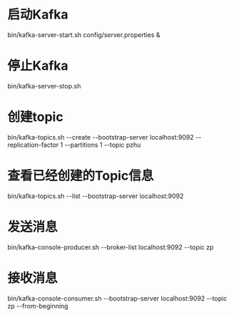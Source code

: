 # 启动Kafka
bin/kafka-server-start.sh config/server.properties &
# 停止Kafka
bin/kafka-server-stop.sh

# 创建topic
bin/kafka-topics.sh --create --bootstrap-server localhost:9092 --replication-factor 1 --partitions 1 --topic pzhu

# 查看已经创建的Topic信息

bin/kafka-topics.sh --list  --bootstrap-server localhost:9092

# 发送消息
bin/kafka-console-producer.sh --broker-list localhost:9092 --topic zp


# 接收消息
bin/kafka-console-consumer.sh --bootstrap-server localhost:9092 --topic zp --from-beginning